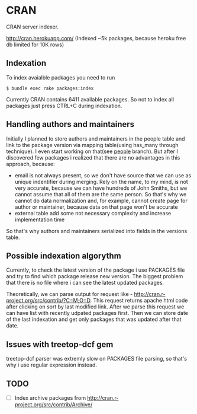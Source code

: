 # CRAN

CRAN server indexer.

http://cran.herokuapp.com/ (Indexed ~5k packages, because heroku free db limited for 10K rows)

## Indexation

To index avaialble packages you need to run

    $ bundle exec rake packages:index

Currently CRAN contains 6411 available packages. So not to index all packages just press CTRL+C during indexation.

## Handling authors and maintainers

Initially I planned to store authors and maintainers in the people table and link
to the package version via mapping table(using has_many through technique).
I even start working on that(see [people](https://github.com/timsly/cran/tree/people) branch).
But after I discovered few packages i realized that there are no advantages in this approach, because:

* email is not always present, so we don't have source that we can use as unique indentifier during merging.
  Rely on the name, to my mind, is not very accurate, because we can have hundreds of John Smiths,
  but we cannot assume that all of them are the same person.
  So that's why we cannot do data normalization and, for example, cannot create page for author or maintainer,
  because data on that page won't be accurate
* external table add some not necessary complexity and increase implementation time

So that's why authors and maintainers serialized into fields in the versions table.

## Possible  indexation algorythm

Currently, to check the latest version of the package i use PACKAGES file and try to find which package release new version.
The biggest problem that there is no file  where i can see the latest updated packages.

Theoretically, we can parse output for request like - http://cran.r-project.org/src/contrib/?C=M;O=D.
This request returns apache html code after clicking on sort by last modified link.
After we parse this request we can have list with recently udpated packages first.
Then we can store date of the last indexation and get only packages that was updated after that date.

## Issues with treetop-dcf gem

treetop-dcf parser was extremly slow on PACKAGES file parsing, so that's why i use regular expression instead.

## TODO

* [ ] Index archive packages from http://cran.r-project.org/src/contrib/Archive/

